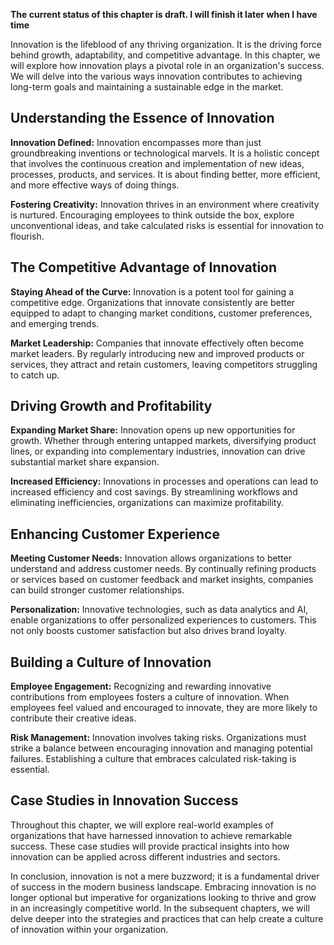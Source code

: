 **The current status of this chapter is draft. I will finish it later when I have time**

Innovation is the lifeblood of any thriving organization. It is the driving force behind growth, adaptability, and competitive advantage. In this chapter, we will explore how innovation plays a pivotal role in an organization's success. We will delve into the various ways innovation contributes to achieving long-term goals and maintaining a sustainable edge in the market.

Understanding the Essence of Innovation
---------------------------------------

**Innovation Defined:** Innovation encompasses more than just groundbreaking inventions or technological marvels. It is a holistic concept that involves the continuous creation and implementation of new ideas, processes, products, and services. It is about finding better, more efficient, and more effective ways of doing things.

**Fostering Creativity:** Innovation thrives in an environment where creativity is nurtured. Encouraging employees to think outside the box, explore unconventional ideas, and take calculated risks is essential for innovation to flourish.

The Competitive Advantage of Innovation
---------------------------------------

**Staying Ahead of the Curve:** Innovation is a potent tool for gaining a competitive edge. Organizations that innovate consistently are better equipped to adapt to changing market conditions, customer preferences, and emerging trends.

**Market Leadership:** Companies that innovate effectively often become market leaders. By regularly introducing new and improved products or services, they attract and retain customers, leaving competitors struggling to catch up.

Driving Growth and Profitability
--------------------------------

**Expanding Market Share:** Innovation opens up new opportunities for growth. Whether through entering untapped markets, diversifying product lines, or expanding into complementary industries, innovation can drive substantial market share expansion.

**Increased Efficiency:** Innovations in processes and operations can lead to increased efficiency and cost savings. By streamlining workflows and eliminating inefficiencies, organizations can maximize profitability.

Enhancing Customer Experience
-----------------------------

**Meeting Customer Needs:** Innovation allows organizations to better understand and address customer needs. By continually refining products or services based on customer feedback and market insights, companies can build stronger customer relationships.

**Personalization:** Innovative technologies, such as data analytics and AI, enable organizations to offer personalized experiences to customers. This not only boosts customer satisfaction but also drives brand loyalty.

Building a Culture of Innovation
--------------------------------

**Employee Engagement:** Recognizing and rewarding innovative contributions from employees fosters a culture of innovation. When employees feel valued and encouraged to innovate, they are more likely to contribute their creative ideas.

**Risk Management:** Innovation involves taking risks. Organizations must strike a balance between encouraging innovation and managing potential failures. Establishing a culture that embraces calculated risk-taking is essential.

Case Studies in Innovation Success
----------------------------------

Throughout this chapter, we will explore real-world examples of organizations that have harnessed innovation to achieve remarkable success. These case studies will provide practical insights into how innovation can be applied across different industries and sectors.

In conclusion, innovation is not a mere buzzword; it is a fundamental driver of success in the modern business landscape. Embracing innovation is no longer optional but imperative for organizations looking to thrive and grow in an increasingly competitive world. In the subsequent chapters, we will delve deeper into the strategies and practices that can help create a culture of innovation within your organization.

